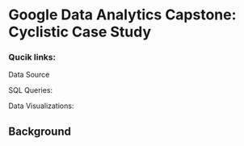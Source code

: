 # Google Data Analytics Capstone: Cyclistic Case Study

### Qucik links:

Data Source

SQL Queries:



Data Visualizations:


## Background
